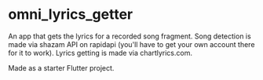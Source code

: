 # omni_lyrics_getter

An app that gets the lyrics for a recorded song fragment.
Song detection is made via shazam API on rapidapi (you'll have to get your own account there for it to work).
Lyrics getting is made via chartlyrics.com.

Made as a starter Flutter project. 
